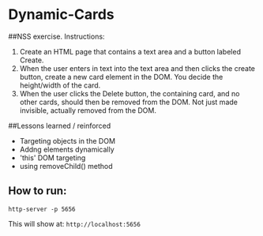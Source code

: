 # Dynamic-Cards

##NSS exercise. Instructions:

1. Create an HTML page that contains a text area and a button labeled Create.
2. When the user enters in text into the text area and then clicks the create button, create a new card element in the DOM. You decide the height/width of the card.
3. When the user clicks the Delete button, the containing card, and no other cards, should then be removed from the DOM. Not just made invisible, actually removed from the DOM.

##Lessons learned / reinforced

- Targeting objects in the DOM 
- Addng elements dynamically
- 'this' DOM targeting
- using removeChild() method

## How to run: 
```
http-server -p 5656
```
This will show at: 
`http://localhost:5656
`